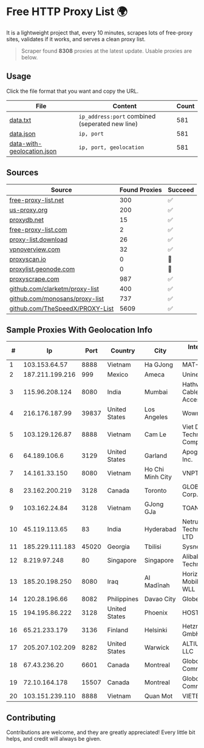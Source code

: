 
# Free HTTP Proxy List 🌍

It is a lightweight project that, every 10 minutes, scrapes lots of free-proxy sites, validates if it works, and serves a clean proxy list.


> Scraper found **8308** proxies at the latest update. Usable proxies are below.

## Usage

Click the file format that you want and copy the URL.


|File|Content|Count|
|----|-------|-----|
|[data.txt](https://raw.githubusercontent.com/themiralay/Proxy-List-World/master/data.txt)|`ip_address:port` combined (seperated new line)|581|
|[data.json](https://raw.githubusercontent.com/themiralay/Proxy-List-World/master/data.json)|`ip, port`|581|
|[data-with-geolocation.json](https://raw.githubusercontent.com/themiralay/Proxy-List-World/master/data-with-geolocation.json)|`ip, port, geolocation`|581|

## Sources

|Source|Found Proxies|Succeed|
|------|-------------|-------|
|[free-proxy-list.net](https://free-proxy-list.net)|300|✅|
|[us-proxy.org](https://www.us-proxy.org)|200|✅|
|[proxydb.net](http://proxydb.net)|15|✅|
|[free-proxy-list.com](https://free-proxy-list.com/?page=&port=&type%5B%5D=http&type%5B%5D=https&up_time=0&search=Search)|2|✅|
|[proxy-list.download](https://www.proxy-list.download/HTTP)|26|✅|
|[vpnoverview.com](https://vpnoverview.com/privacy/anonymous-browsing/free-proxy-servers)|32|✅|
|[proxyscan.io](https://www.proxyscan.io)|0|🚫|
|[proxylist.geonode.com](https://proxylist.geonode.com/api/proxy-list?limit=300&page=1&sort_by=lastChecked&sort_type=desc&protocols=http,https)|0|🚫|
|[proxyscrape.com](https://api.proxyscrape.com/v2/?request=displayproxies&protocol=http&timeout=10000&country=all&ssl=all&anonymity=all)|987|✅|
|[github.com/clarketm/proxy-list](https://raw.githubusercontent.com/clarketm/proxy-list/master/proxy-list-raw.txt)|400|✅|
|[github.com/monosans/proxy-list](https://raw.githubusercontent.com/monosans/proxy-list/main/proxies/http.txt)|737|✅|
|[github.com/TheSpeedX/PROXY-List](https://raw.githubusercontent.com/TheSpeedX/PROXY-List/master/http.txt)|5609|✅|


## Sample Proxies With Geolocation Info

|#|Ip|Port|Country|City|Internet Service Provider|
|-|--|----|-------|----|-------------------------|
|1|103.153.64.57|8888|Vietnam|Ha GJong|MAT-HN|
|2|187.211.199.216|999|Mexico|Ameca|Uninet S.A. de C.V.|
|3|115.96.208.124|8080|India|Mumbai|Hathway IP over Cable Internet Access|
|4|216.176.187.99|39837|United States|Los Angeles|Wowrack.com|
|5|103.129.126.87|8888|Vietnam|Cam Le|Viet Digital Technology Liability Company|
|6|64.189.106.6|3129|United States|Garland|Apogee Telecom Inc.|
|7|14.161.33.150|8080|Vietnam|Ho Chi Minh City|VNPT|
|8|23.162.200.219|3128|Canada|Toronto|GLOBALTELEHOST Corp.|
|9|103.162.24.84|3128|Vietnam|GJong GJa|TOANTHANGSTECH|
|10|45.119.113.65|83|India|Hyderabad|Netrun Technologies PVT LTD|
|11|185.229.111.183|45020|Georgia|Tbilisi|Sysnet LLC|
|12|8.219.97.248|80|Singapore|Singapore|Alibaba (US) Technology Co., Ltd.|
|13|185.20.198.250|8080|Iraq|Al Madīnah|Horizon Scope Mobile Telecom WLL|
|14|120.28.196.66|8082|Philippines|Davao City|Globe Telecom|
|15|194.195.86.222|3128|United States|Phoenix|HOSTINGER US|
|16|65.21.233.179|3136|Finland|Helsinki|Hetzner Online GmbH|
|17|205.207.102.209|8282|United States|Warwick|ALTIUS Broadband, LLC|
|18|67.43.236.20|6601|Canada|Montreal|GloboTech Communications|
|19|72.10.164.178|15507|Canada|Montreal|GloboTech Communications|
|20|103.151.239.110|8888|Vietnam|Quan Mot|VIETBRANDS|



## Contributing

Contributions are welcome, and they are greatly appreciated! Every
little bit helps, and credit will always be given.

